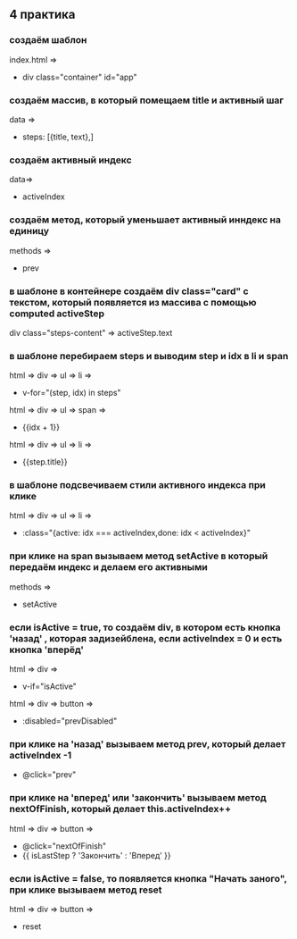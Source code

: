 ## 4 практика

### создаём шаблон 
index.html =>
- div class="container" id="app"
### создаём массив, в который помещаем title и активный шаг 
 data => 
- steps: [{title, text},]
### создаём активный индекс
 data=> 
- activeIndex
### создаём метод, который уменьшает активный инндекс на единицу
methods =>
- prev
### в шаблоне в контейнере создаём div class="card" с текстом, который появляется из массива с помощью computed activeStep
div class="steps-content" =>
 activeStep.text
### в шаблоне перебираем steps и выводим step и idx в li и span

html => div => ul => li =>
-  v-for="(step, idx) in steps"

html => div => ul => span =>
-  {{idx + 1}}

html => div => ul => li =>
-  {{step.title}}
### в шаблоне подсвечиваем стили активного индекса при клике 
html => div => ul => li =>
-  :class="{active: idx === activeIndex,done: idx < activeIndex}"

### при клике на span вызываем метод setActive в который передаём индекс и делаем его активными

methods =>
- setActive

### если isActive = true, то создаём div, в котором есть кнопка 'назад' , которая задизейблена, если activeIndex = 0 и есть кнопка 'вперёд'


html => div =>

-   v-if="isActive"

html => div => button =>

-   :disabled="prevDisabled"

### при клике на 'назад' вызываем метод prev, который делает activeIndex -1

-   @click="prev"

### при клике на 'вперед' или 'закончить' вызываем метод nextOfFinish, который делает   this.activeIndex++
 html => div => button =>

- @click="nextOfFinish"
- {{ isLastStep ? 'Закончить' : 'Вперед' }}
### если isActive = false, то появляется кнопка "Начать заного", при клике вызываем метод reset

 html => div => button =>
- reset
